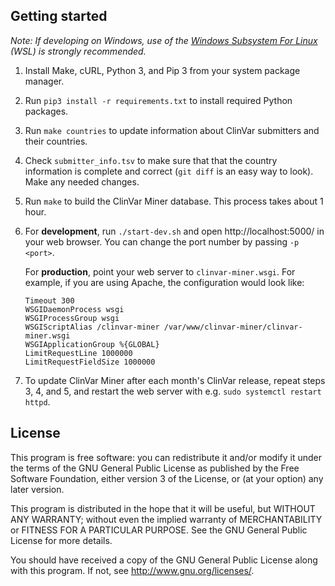 ## Getting started

_Note: If developing on Windows, use of the
[Windows Subsystem For Linux](https://docs.microsoft.com/en-us/windows/wsl/install-win10)
(WSL) is strongly recommended._

1. Install Make, cURL, Python 3, and Pip 3 from your system package manager.

2. Run `pip3 install -r requirements.txt` to install required Python packages.

3. Run `make countries` to update information about ClinVar submitters and their
   countries.

4. Check `submitter_info.tsv` to make sure that that the country information is
   complete and correct (`git diff` is an easy way to look). Make any needed
   changes.

5. Run `make` to build the ClinVar Miner database. This process takes about 1
   hour.

6. For **development**, run `./start-dev.sh` and open http://localhost:5000/ in
   your web browser. You can change the port number by passing `-p <port>`.

   For **production**, point your web server to `clinvar-miner.wsgi`. For
   example, if you are using Apache, the configuration would look like:

   ```
   Timeout 300
   WSGIDaemonProcess wsgi
   WSGIProcessGroup wsgi
   WSGIScriptAlias /clinvar-miner /var/www/clinvar-miner/clinvar-miner.wsgi
   WSGIApplicationGroup %{GLOBAL}
   LimitRequestLine 1000000
   LimitRequestFieldSize 1000000
   ```

7. To update ClinVar Miner after each month's ClinVar release, repeat steps 3,
   4, and 5, and restart the web server with e.g.
   `sudo systemctl restart httpd`.

## License
This program is free software: you can redistribute it and/or modify it under
the terms of the GNU General Public License as published by the Free Software
Foundation, either version 3 of the License, or (at your option) any later
version.

This program is distributed in the hope that it will be useful, but WITHOUT ANY
WARRANTY; without even the implied warranty of MERCHANTABILITY or FITNESS FOR A
PARTICULAR PURPOSE.  See the GNU General Public License for more details.

You should have received a copy of the GNU General Public License along with
this program.  If not, see <http://www.gnu.org/licenses/>.
